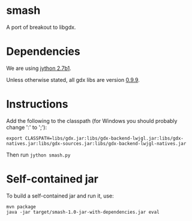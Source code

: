 smash
=====

A port of breakout to libgdx.

# Dependencies

We are using [jython 2.7b1](http://www.jython.org/downloads.html).

Unless otherwise stated, all gdx libs are version
[0.9.9](https://github.com/libgdx/libgdx/releases/tag/0.9.9-xamarin).

# Instructions

Add the following to the classpath (for Windows you should probably change ':' to ';'):

```
export CLASSPATH=libs/gdx.jar:libs/gdx-backend-lwjgl.jar:libs/gdx-natives.jar:libs/gdx-sources.jar:libs/gdx-backend-lwjgl-natives.jar
```

Then run `jython smash.py`

# Self-contained jar

To build a self-contained jar and run it, use:

    mvn package
    java -jar target/smash-1.0-jar-with-dependencies.jar eval
